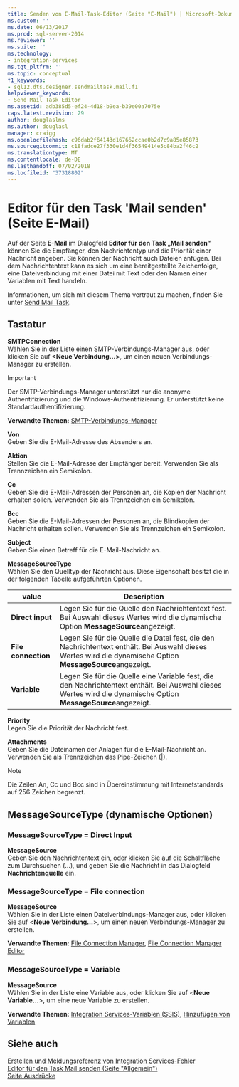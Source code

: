 ```yaml
---
title: Senden von E-Mail-Task-Editor (Seite "E-Mail") | Microsoft-Dokumentation
ms.custom: ''
ms.date: 06/13/2017
ms.prod: sql-server-2014
ms.reviewer: ''
ms.suite: ''
ms.technology:
- integration-services
ms.tgt_pltfrm: ''
ms.topic: conceptual
f1_keywords:
- sql12.dts.designer.sendmailtask.mail.f1
helpviewer_keywords:
- Send Mail Task Editor
ms.assetid: adb385d5-ef24-4d18-b9ea-b39e00a7075e
caps.latest.revision: 29
author: douglaslms
ms.author: douglasl
manager: craigg
ms.openlocfilehash: c96dab2f64143d167662ccae0b2d7c9a85e85873
ms.sourcegitcommit: c18fadce27f330e1d4f36549414e5c84ba2f46c2
ms.translationtype: MT
ms.contentlocale: de-DE
ms.lasthandoff: 07/02/2018
ms.locfileid: "37318802"
---
```

# <a name="send-mail-task-editor-mail-page"></a>Editor für den Task 'Mail senden' (Seite E-Mail)
  Auf der Seite **E-Mail** im Dialogfeld **Editor für den Task „Mail senden“** können Sie die Empfänger, den Nachrichtentyp und die Priorität einer Nachricht angeben. Sie können der Nachricht auch Dateien anfügen. Bei dem Nachrichtentext kann es sich um eine bereitgestellte Zeichenfolge, eine Dateiverbindung mit einer Datei mit Text oder den Namen einer Variablen mit Text handeln.  
  
 Informationen, um sich mit diesem Thema vertraut zu machen, finden Sie unter [Send Mail Task](control-flow/send-mail-task.md).  
  
## <a name="options"></a>Tastatur  
 **SMTPConnection**  
 Wählen Sie in der Liste einen SMTP-Verbindungs-Manager aus, oder klicken Sie auf **\<Neue Verbindung…>**, um einen neuen Verbindungs-Manager zu erstellen.  
  
> [!IMPORTANT]  
>  Der SMTP-Verbindungs-Manager unterstützt nur die anonyme Authentifizierung und die Windows-Authentifizierung. Er unterstützt keine Standardauthentifizierung.  
  
 **Verwandte Themen:** [SMTP-Verbindungs-Manager](connection-manager/smtp-connection-manager.md)  
  
 **Von**  
 Geben Sie die E-Mail-Adresse des Absenders an.  
  
 **Aktion**  
 Stellen Sie die E-Mail-Adresse der Empfänger bereit. Verwenden Sie als Trennzeichen ein Semikolon.  
  
 **Cc**  
 Geben Sie die E-Mail-Adressen der Personen an, die Kopien der Nachricht erhalten sollen. Verwenden Sie als Trennzeichen ein Semikolon.  
  
 **Bcc**  
 Geben Sie die E-Mail-Adressen der Personen an, die Blindkopien der Nachricht erhalten sollen. Verwenden Sie als Trennzeichen ein Semikolon.  
  
 **Subject**  
 Geben Sie einen Betreff für die E-Mail-Nachricht an.  
  
 **MessageSourceType**  
 Wählen Sie den Quelltyp der Nachricht aus. Diese Eigenschaft besitzt die in der folgenden Tabelle aufgeführten Optionen.  
  
|value|Description|  
|-----------|-----------------|  
|**Direct input**|Legen Sie für die Quelle den Nachrichtentext fest. Bei Auswahl dieses Wertes wird die dynamische Option **MessageSource**angezeigt.|  
|**File connection**|Legen Sie für die Quelle die Datei fest, die den Nachrichtentext enthält. Bei Auswahl dieses Wertes wird die dynamische Option **MessageSource**angezeigt.|  
|**Variable**|Legen Sie für die Quelle eine Variable fest, die den Nachrichtentext enthält. Bei Auswahl dieses Wertes wird die dynamische Option **MessageSource**angezeigt.|  
  
 **Priority**  
 Legen Sie die Priorität der Nachricht fest.  
  
 **Attachments**  
 Geben Sie die Dateinamen der Anlagen für die E-Mail-Nachricht an. Verwenden Sie als Trennzeichen das Pipe-Zeichen (|).  
  
> [!NOTE]  
>  Die Zeilen An, Cc und Bcc sind in Übereinstimmung mit Internetstandards auf 256 Zeichen begrenzt.  
  
## <a name="messagesourcetype-dynamic-options"></a>MessageSourceType (dynamische Optionen)  
  
### <a name="messagesourcetype--direct-input"></a>MessageSourceType = Direct Input  
 **MessageSource**  
 Geben Sie den Nachrichtentext ein, oder klicken Sie auf die Schaltfläche zum Durchsuchen (…), und geben Sie die Nachricht in das Dialogfeld **Nachrichtenquelle** ein.  
  
### <a name="messagesourcetype--file-connection"></a>MessageSourceType = File connection  
 **MessageSource**  
 Wählen Sie in der Liste einen Dateiverbindungs-Manager aus, oder klicken Sie auf \<**Neue Verbindung...**>, um einen neuen Verbindungs-Manager zu erstellen.  
  
 **Verwandte Themen:** [File Connection Manager](connection-manager/file-connection-manager.md), [File Connection Manager Editor](../../2014/integration-services/file-connection-manager-editor.md)  
  
### <a name="messagesourcetype--variable"></a>MessageSourceType = Variable  
 **MessageSource**  
 Wählen Sie in der Liste eine Variable aus, oder klicken Sie auf \<**Neue Variable…**>, um eine neue Variable zu erstellen.  
  
 **Verwandte Themen:** [Integration Services-Variablen &#40;SSIS&#41;](integration-services-ssis-variables.md), [Hinzufügen von Variablen](../../2014/integration-services/add-variable.md)  
  
## <a name="see-also"></a>Siehe auch  
 [Erstellen und Meldungsreferenz von Integration Services-Fehler](../../2014/integration-services/integration-services-error-and-message-reference.md)   
 [Editor für den Task Mail senden &#40;Seite "Allgemein"&#41;](general-page-of-integration-services-designers-options.md)   
 [Seite Ausdrücke](expressions/expressions-page.md)  
  
  
